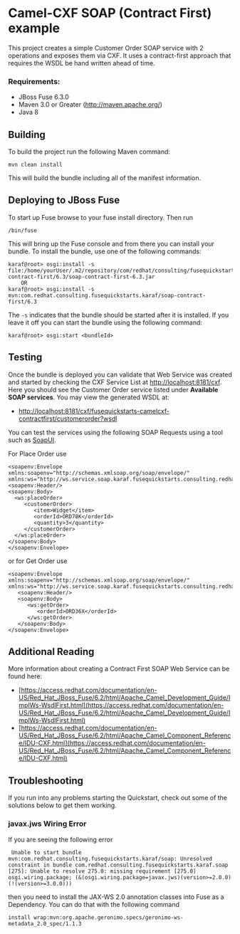 Camel-CXF SOAP (Contract First) example
====================================
This project creates a simple Customer Order SOAP service with 2 operations and exposes them via CXF. It uses a contract-first approach that requires the WSDL be hand written ahead of time.
 
### Requirements:
 * JBoss Fuse 6.3.0 
 * Maven 3.0 or Greater (http://maven.apache.org/)
 * Java 8
 
Building
-----------------------
To build the project run the following Maven command: 
 
	mvn clean install
 
This will build the bundle including all of the manifest information. 

Deploying to JBoss Fuse
-----------------------
To start up Fuse browse to your fuse install directory. Then run
     
	/bin/fuse

This will bring up the Fuse console and from there you can install your bundle. To install the bundle, use one of the following commands:
 
	karaf@root> osgi:install -s file:/home/yourUser/.m2/repository/com/redhat/consulting/fusequickstarts/karaf/soap-contract-first/6.3/soap-contract-first-6.3.jar
        OR
	karaf@root> osgi:install -s mvn:com.redhat.consulting.fusequickstarts.karaf/soap-contract-first/6.3
 
The `-s` indicates that the bundle should be started after it is installed. If you leave it off you can start the bundle using the following command:
    
	karaf@root> osgi:start <bundleId>

Testing
-----------------------
Once the bundle is deployed you can validate that Web Service was created and started by checking the CXF Service List at [http://localhost:8181/cxf](http://localhost:8181/cxf). Here you should see the Customer Order service listed under **Available SOAP services**. You may view the generated WSDL at:

- [http://localhost:8181/cxf/fusequickstarts-camelcxf-contractfirst/customerorder?wsdl](http://localhost:8181/cxf/fusequickstarts-camelcxf-contractfirst/customerorder?wsdl)

You can test the services using the following SOAP Requests using a tool such as [SoapUI](http://www.soapui.org/).

For Place Order use 

	<soapenv:Envelope xmlns:soapenv="http://schemas.xmlsoap.org/soap/envelope/" xmlns:ws="http://ws.service.soap.karaf.fusequickstarts.consulting.redhat.com/">
	<soapenv:Header/>
	<soapenv:Body>
	  <ws:placeOrder>
	     <customerOrder>
	        <item>Widget</item>
	        <orderId>ORD78K</orderId>
	        <quantity>3</quantity>
	     </customerOrder>
	  </ws:placeOrder>
	</soapenv:Body>
	</soapenv:Envelope>

or for Get Order use

	<soapenv:Envelope xmlns:soapenv="http://schemas.xmlsoap.org/soap/envelope/" xmlns:ws="http://ws.service.soap.karaf.fusequickstarts.consulting.redhat.com/">
	   <soapenv:Header/>
	   <soapenv:Body>
	      <ws:getOrder>
	         <orderId>ORD36X</orderId>
	      </ws:getOrder>
	   </soapenv:Body>
	</soapenv:Envelope>

Additional Reading
-----------------------
More information about creating a Contract First SOAP Web Service can be found here:

- [https://access.redhat.com/documentation/en-US/Red_Hat_JBoss_Fuse/6.2/html/Apache_Camel_Development_Guide/ImplWs-WsdlFirst.html](https://access.redhat.com/documentation/en-US/Red_Hat_JBoss_Fuse/6.2/html/Apache_Camel_Development_Guide/ImplWs-WsdlFirst.html)
- [https://access.redhat.com/documentation/en-US/Red_Hat_JBoss_Fuse/6.2/html/Apache_Camel_Component_Reference/IDU-CXF.html](https://access.redhat.com/documentation/en-US/Red_Hat_JBoss_Fuse/6.2/html/Apache_Camel_Component_Reference/IDU-CXF.html)

Troubleshooting
-----------------------
If you run into any problems starting the Quickstart, check out some of the solutions below to get them working.

### javax.jws Wiring Error
If you are seeing the following error

	 Unable to start bundle mvn:com.redhat.consulting.fusequickstarts.karaf/soap: Unresolved constraint in bundle com.redhat.consulting.fusequickstarts.karaf.soap [275]: Unable to resolve 275.0: missing requirement [275.0] osgi.wiring.package; (&(osgi.wiring.package=javax.jws)(version>=2.0.0)(!(version>=3.0.0)))

then you need to install the JAX-WS 2.0 annotation classes into Fuse as a Dependency. You can do that with the following command

	install wrap:mvn:org.apache.geronimo.specs/geronimo-ws-metadata_2.0_spec/1.1.3
